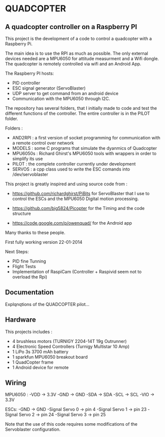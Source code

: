 QUADCOPTER
==========

A quadcopter controller on a Raspberry PI
------------------------------------------

This project is the development of a code to control a quadcopter
with a Raspberry Pi.

The main idea is to use the RPI as much as possible. The only external
devices needed are a MPU6050 for attitude measurment and a Wifi dongle.
The quadcopter is remotely controlled via wifi and an Android App.


The Raspberry PI hosts:
- PID controller
- ESC signal generator (ServoBlaster)
- UDP server to get command from an android device
- Communication with the MPU6050 through I2C.

The repository has several folders, that I initially made to code and test
the different functions of the controller. The entire controller is in the
PILOT folder.

Folders :
- AND2RPI  : a first version of socket programming for communication with
a remote control over network
- MODELS   : some C programs that simulate the dyanmics of Quadcopter
- MPU6050s : Richard Ghirst's MPU6050 tools with wrappers in order to simplify
its use
- PILOT  : the complete controller currently under development
- SERVOS : a cpp class used to write the ESC comands into /dev/servoblaster


This project is greatly inspired and using source code from :
- https://github.com/richardghirst/PiBits
for ServoBlaster that I use to control the ESCs and the MPU6050 Digital motion processing.

- https://github.com/big5824/Picopter
for the Timing and the code structure

- https://code.google.com/p/owenquad/
for the Android app

Many thanks to these people.

First fully working version 22-01-2014

Next Steps:
- PID fine Tunning
- Flight Tests
- Implementation of RaspiCam
(Controller + Raspivid seem not to overload the Rpi)


Documentation
-------------

Explqnqtions of the QUADCOPTER pilot...


Hardware
--------

This projects includes :
- 4 brushless motors (TURNIGY 2204-14T 19g Outrunner)
- 4 Electronic Speed Controllers (Turnigy Multistar 10 Amp)
- 1 LiPo 3s 3700 mAh battery
- 1 sparkfun MPU6050 breakout board
- 1 QuadCopter frame
- 1 Android device for remote

Wiring
------

MPU6050 :
-VDD -> 3.3V
-GND -> GND
-SDA -> SDA
-SCL -> SCL
-VIO -> 3.3V


ESCs:
-GND -> GND
-Signal Servo 0 -> pin 4
-Signal Servo 1 -> pin 23
-Signal Servo 2 -> pin 24
-Signal Servo 3 -> pin 25

Note that the use of this code requires some modifications of the Servoblaster configuration.







